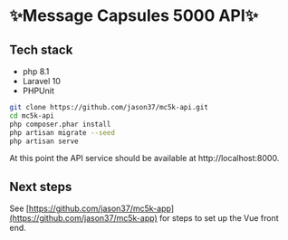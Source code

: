 # ✨Message Capsules 5000 API✨

## Tech stack
- php 8.1
- Laravel 10
- PHPUnit

```sh
git clone https://github.com/jason37/mc5k-api.git
cd mc5k-api
php composer.phar install
php artisan migrate --seed
php artisan serve
```

At this point the API service should be available at http://localhost:8000.

## Next steps
See [https://github.com/jason37/mc5k-app](https://github.com/jason37/mc5k-app) for steps to set up the Vue front end.

